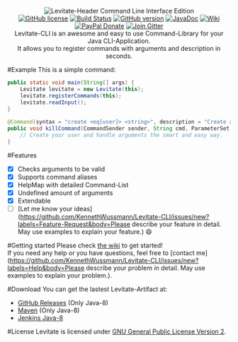 <p align="center">
  <img src="http://media.ketrwu.de/levitate-header-3.png" alt="Levitate-Header">
  Command Line Interface Edition
  <br />
  <a href="https://raw.githubusercontent.com/KennethWussmann/Levitate-CLI/master/LICENSE"><img src="https://img.shields.io/badge/license-GPLv2-blue.svg" alt="GitHub license"></a>
  <a href="https://travis-ci.org/KennethWussmann/Levitate-CLI"><img src="https://travis-ci.org/KennethWussmann/Levitate-CLI.svg?branch=master" alt="Build Status"></a>
  <a href="https://github.com/KennethWussmann/Levitate-CLI/releases/latest"><img src="https://img.shields.io/badge/style-1.0.0-A68FA1.svg?label=version" alt="GitHub version"></a>
  <a href="http://ci.ketrwu.de/job/Levitate-CLI-Java-8/javadoc/"><img src="https://img.shields.io/badge/style-latest-yellow.svg?label=JavaDoc" alt="JavaDoc"></a>
  <a href="https://github.com/KennethWussmann/Levitate-CLI/wiki"><img src="https://img.shields.io/badge/Wiki-Read%20me-358AA6.svg" alt="Wiki"></a>
  <a href="https://www.paypal.me/ketrwu/0.99usd"><img src="https://img.shields.io/badge/style-USD%200.99-blue.svg?label=PayPal" alt="PayPal Donate"></a>
  <a href="https://gitter.im/KennethWussmann/Levitate"><img src="https://img.shields.io/badge/style-Join-organge.svg?label=Gitter" alt="Join Gitter"></a>

<br />
Levitate-CLI is an awesome and easy to use Command-Library for your Java CLI-Application.<br />
It allows you to register commands with arguments and description in seconds. 
</p>

#Example
This is a simple command:
```Java
public static void main(String[] args) {
	Levitate levitate = new Levitate(this);
	levitate.registerCommands(this);
	levitate.readInput();
}
	
@Command(syntax = "create <eq[user]> <string>", description = "Create a new user", aliases = {"make"})
public void killCommand(CommandSender sender, String cmd, ParameterSet args) {
	// Create your user and handle arguments the smart and easy way.
}
```

#Features
- [x] Checks arguments to be valid
- [x] Supports command aliases
- [x] HelpMap with detailed Command-List
- [x] Undefined amount of arguments
- [x] Extendable
- [ ] [Let me know your ideas](https://github.com/KennethWussmann/Levitate-CLI/issues/new?labels=Feature-Request&body=Please describe your feature in detail. May use examples to explain your feature.) :smile:

#Getting started
Please check [the wiki](https://github.com/KennethWussmann/Levitate-CLI/wiki) to get started!<br>
If you need any help or you have questions, feel free to [contact me](https://github.com/KennethWussmann/Levitate-CLI/issues/new?labels=Help&body=Please describe your problem in detail. May use examples to explain your problem.).

#Download
You can get the lastest Levitate-Artifact at:
* [GitHub Releases](https://github.com/KennethWussmann/Levitate-CLI/releases/latest) (Only Java-8)
* [Maven](https://github.com/KennethWussmann/Levitate-CLI/wiki/1.-Getting-started#maven) (Only Java-8)
* [Jenkins Java-8](http://ci.ketrwu.de/job/Levitate-CLI-Java-8/lastSuccessfulBuild/)

#License
Levitate is licensed under [GNU General Public License Version 2](https://github.com/KennethWussmann/Levitate-CLI/blob/master/LICENSE).
